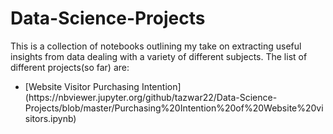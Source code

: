 # Data-Science-Projects
This is a collection of notebooks outlining my take on extracting useful insights from data dealing with a variety of different subjects.
The list of different projects(so far) are:

<ul>
  <li>[Website Visitor Purchasing Intention](https://nbviewer.jupyter.org/github/tazwar22/Data-Science-Projects/blob/master/Purchasing%20Intention%20of%20Website%20visitors.ipynb)</li>
  
</ul>





